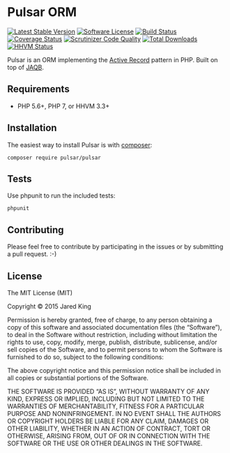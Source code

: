 Pulsar ORM
==========

[![Latest Stable Version](https://poser.pugx.org/pulsar/pulsar/v/stable.svg?style=flat)](https://packagist.org/packages/pulsar/pulsar)
[![Software License](https://img.shields.io/badge/license-MIT-brightgreen.svg?style=flat)](LICENSE)
[![Build Status](https://travis-ci.org/jaredtking/pulsar.svg?branch=master&style=flat)](https://travis-ci.org/jaredtking/pulsar)
[![Coverage Status](https://coveralls.io/repos/jaredtking/pulsar/badge.svg?style=flat)](https://coveralls.io/r/jaredtking/pulsar)
[![Scrutinizer Code Quality](https://scrutinizer-ci.com/g/jaredtking/pulsar/badges/quality-score.png?b=master)](https://scrutinizer-ci.com/g/jaredtking/pulsar/?branch=master)
[![Total Downloads](https://poser.pugx.org/pulsar/pulsar/downloads.svg?style=flat)](https://packagist.org/packages/pulsar/pulsar)
[![HHVM Status](http://hhvm.h4cc.de/badge/pulsar/pulsar.svg?style=flat)](http://hhvm.h4cc.de/package/pulsar/pulsar)

Pulsar is an ORM implementing the [Active Record](https://en.wikipedia.org/wiki/Active_record_pattern) pattern in PHP. Built on top of [JAQB](https://github.com/jaredtking/jaqb).

## Requirements

- PHP 5.6+, PHP 7, or HHVM 3.3+

## Installation

The easiest way to install Pulsar is with [composer](http://getcomposer.org):

```
composer require pulsar/pulsar
```

## Tests

Use phpunit to run the included tests:

```
phpunit
```

## Contributing

Please feel free to contribute by participating in the issues or by submitting a pull request. :-)

## License

The MIT License (MIT)

Copyright © 2015 Jared King

Permission is hereby granted, free of charge, to any person obtaining a copy of this software and associated documentation files (the “Software”), to deal in the Software without restriction, including without limitation the rights to use, copy, modify, merge, publish, distribute, sublicense, and/or sell copies of the Software, and to permit persons to whom the Software is furnished to do so, subject to the following conditions:

The above copyright notice and this permission notice shall be included in all copies or substantial portions of the Software.

THE SOFTWARE IS PROVIDED “AS IS”, WITHOUT WARRANTY OF ANY KIND, EXPRESS OR IMPLIED, INCLUDING BUT NOT LIMITED TO THE WARRANTIES OF MERCHANTABILITY, FITNESS FOR A PARTICULAR PURPOSE AND NONINFRINGEMENT. IN NO EVENT SHALL THE AUTHORS OR COPYRIGHT HOLDERS BE LIABLE FOR ANY CLAIM, DAMAGES OR OTHER LIABILITY, WHETHER IN AN ACTION OF CONTRACT, TORT OR OTHERWISE, ARISING FROM, OUT OF OR IN CONNECTION WITH THE SOFTWARE OR THE USE OR OTHER DEALINGS IN THE SOFTWARE.